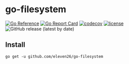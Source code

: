 # go-filesystem

[![Go Reference](https://pkg.go.dev/badge/github.com/eleven26/go-filesystem.svg)](https://pkg.go.dev/github.com/eleven26/go-filesystem)
[![Go Report Card](https://goreportcard.com/badge/github.com/eleven26/go-filesystem)](https://goreportcard.com/report/github.com/eleven26/go-filesystem)
[![codecov](https://codecov.io/gh/eleven26/go-filesystem/branch/main/graph/badge.svg?token=enN3MsR6Ed)](https://codecov.io/gh/eleven26/go-filesystem)
[![license](https://img.shields.io/github/license/eleven26/go-filesystem)](https://img.shields.io/github/license/eleven26/go-filesystem)
![GitHub release (latest by date)](https://img.shields.io/github/v/release/eleven26/go-filesystem)

## Install

```shell
go get -u github.com/eleven26/go-filesystem
```
